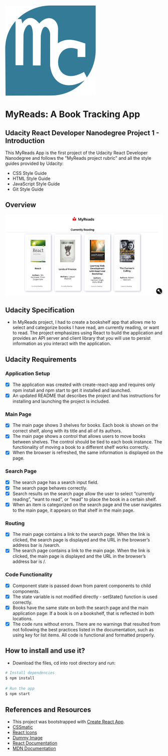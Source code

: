 
![logo](./src/icons/mylogo.svg) 
# MyReads: A Book Tracking App  
## Udacity React Developer Nanodegree Project 1 - Introduction

This MyReads App is the first project of the Udacity React Developer Nanodegree and follows the "MyReads project rubric" and all the style guides provided by Udacity:
- CSS Style Guide
- HTML Style Guide
- JavaScript Style Guide
- Git Style Guide

## Overview

![screenshot](./src/utils/screenshot.png)

## Udacity Specification

- In MyReads project, I had to create a bookshelf app that allows me to select and categorize books I have read, am currently reading, or want to read. The project emphasizes using React to build the application and provides an API server and client library that you will use to persist information as you interact with the application.
 
## Udacity Requirements

### Application Setup
- [x] The application was created with create-react-app and requires only npm install and npm start to get it installed and launched.
- [x] An updated README that describes the project and has instructions for installing and launching the project is included.

### Main Page
- [x] The main page shows 3 shelves for books. Each book is shown on the correct shelf, along with its title and all of its authors. 
- [x] The main page shows a control that allows users to move books between shelves. The control should be tied to each book instance. The functionality of moving a book to a different shelf works correctly.
- [x] When the browser is refreshed, the same information is displayed on the page.

### Search Page
- [x] The search page has a search input field.
- [x] The search page behaves correctly.
- [x] Search results on the search page allow the user to select “currently reading”, “want to read”, or “read” to place the book in a certain shelf.
- [x] When an item is categorized on the search page and the user navigates to the main page, it appears on that shelf in the main page.

### Routing
- [x] The main page contains a link to the search page. When the link is clicked, the search page is displayed and the URL in the browser’s address bar is /search.
- [x] The search page contains a link to the main page. When the link is clicked, the main page is displayed and the URL in the browser’s address bar is /.

### Code Functionality
- [x] Component state is passed down from parent components to child components. 
- [x] The state variable is not modified directly - setState() function is used correctly.
- [x] Books have the same state on both the search page and the main application page: If a book is on a bookshelf, that is reflected in both locations.
- [x] The code runs without errors. There are no warnings that resulted from not following the best practices listed in the documentation, such as using key for list items. All code is functional and formatted properly.

## How to install and use it?

- Download the files, cd into root directory and run:
```bash
# Install dependencies
$ npm install

# Run the app
$ npm start
```  

## References and Resources

- This project was bootstrapped with [Create React App](https://github.com/facebook/create-react-app).
- [CSSmatic](https://cssmatic.com/box-shadow)
- [React Icons](https://react-icons.netlify.com/#/icons/fa)
- [Dummy Image](https://dummyimage.com/)
- [React Documentation](https://reactjs.org)
- [MDN Documentation](https://developer.mozilla.org)
